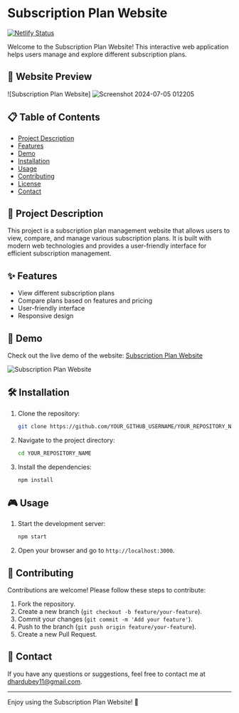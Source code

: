 # Subscription Plan Website

[![Netlify Status](https://api.netlify.com/api/v1/badges/YOUR_NETLIFY_BADGE/status)](https://subscriptionplan0.netlify.app/)

Welcome to the Subscription Plan Website! This interactive web application helps users manage and explore different subscription plans.

## 📸 Website Preview

![Subscription Plan Website] ![Screenshot 2024-07-05 012205](https://github.com/vaibhavdhar31/Price-menu/assets/98601744/c09f3a7e-e9cc-4ad1-8f5c-eca45f6d586a)



## 📋 Table of Contents

- [Project Description](#project-description)
- [Features](#features)
- [Demo](#demo)
- [Installation](#installation)
- [Usage](#usage)
- [Contributing](#contributing)
- [License](#license)
- [Contact](#contact)

## 📖 Project Description

This project is a subscription plan management website that allows users to view, compare, and manage various subscription plans. It is built with modern web technologies and provides a user-friendly interface for efficient subscription management.

## ✨ Features

- View different subscription plans
- Compare plans based on features and pricing
- User-friendly interface
- Responsive design

## 🚀 Demo

Check out the live demo of the website: [Subscription Plan Website](https://subscriptionplan0.netlify.app/)

![Subscription Plan Website](https://user-images.githubusercontent.com/YOUR_IMAGE_PATH)

## 🛠 Installation

1. Clone the repository:
    ```bash
    git clone https://github.com/YOUR_GITHUB_USERNAME/YOUR_REPOSITORY_NAME.git
    ```
2. Navigate to the project directory:
    ```bash
    cd YOUR_REPOSITORY_NAME
    ```
3. Install the dependencies:
    ```bash
    npm install
    ```

## 🎮 Usage

1. Start the development server:
    ```bash
    npm start
    ```
2. Open your browser and go to `http://localhost:3000`.

## 🤝 Contributing

Contributions are welcome! Please follow these steps to contribute:

1. Fork the repository.
2. Create a new branch (`git checkout -b feature/your-feature`).
3. Commit your changes (`git commit -m 'Add your feature'`).
4. Push to the branch (`git push origin feature/your-feature`).
5. Create a new Pull Request.

## 📧 Contact

If you have any questions or suggestions, feel free to contact me at dhardubey11@gmail.com.

---

Enjoy using the Subscription Plan Website! 🎉
